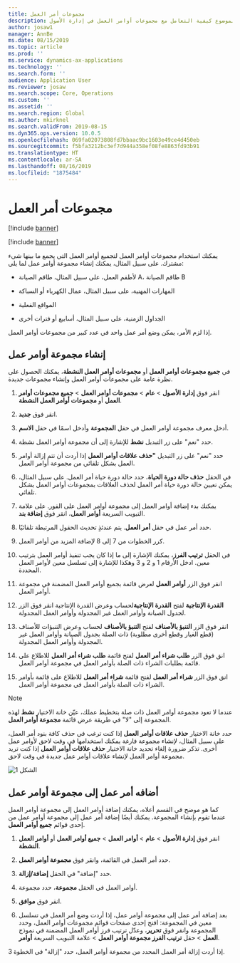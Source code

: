 ```yaml
---
title: مجموعات أمر العمل
description: يصف هذا الموضوع كيفية التعامل مع مجموعات أوامر العمل في إدارة الأصول.
author: josaw1
manager: AnnBe
ms.date: 08/15/2019
ms.topic: article
ms.prod: ''
ms.service: dynamics-ax-applications
ms.technology: ''
ms.search.form: ''
audience: Application User
ms.reviewer: josaw
ms.search.scope: Core, Operations
ms.custom: ''
ms.assetid: ''
ms.search.region: Global
ms.author: mkirknel
ms.search.validFrom: 2019-08-15
ms.dyn365.ops.version: 10.0.5
ms.openlocfilehash: 069fa02073808fd7bbaac9bc1603e49ce4d450eb
ms.sourcegitcommit: f5bfa3212bc3ef7d944a358ef08fe8863fd93b91
ms.translationtype: HT
ms.contentlocale: ar-SA
ms.lasthandoff: 08/16/2019
ms.locfileid: "1875484"
---
```

# <a name="work-order-pools"></a>مجموعات أمر العمل


[!include [banner](../../includes/banner.md)]

[!include [banner](../../includes/preview-banner.md)]


يمكنك استخدام مجموعات أوامر العمل لتجميع أوامر العمل التي يجمع ما بينها شيء مشترك. على سبيل المثال، يمكنك إنشاء مجموعة أوامر عمل لما يلي:

- لأطقم العمل، على سبيل المثال، طاقم الصيانة A، طاقم الصيانة B  

- المهارات المهنية، على سبيل المثال، عمال الكهرباء أو السباكة  

- المواقع الفعلية  

- الجداول الزمنية، على سبيل المثال، أسابيع أو فترات أخرى  


إذا لزم الأمر، يمكن وضع أمر عمل واحد في عدد كبير من مجموعات أوامر العمل.


## <a name="create-work-order-pool"></a>إنشاء مجموعة أوامر عمل

في **جميع مجموعات أوامر العمل** أو **مجموعات أوامر العمل النشطة**، يمكنك الحصول على نظرة عامة على مجموعات أوامر العمل وإنشاء مجموعات جديدة.

1. انقر فوق **إدارة الأصول** > **عام** > **مجموعات أوامر العمل** > **جميع مجموعات أوامر العمل** أو **مجموعات أوامر العمل النشطة**.

2. انقر فوق **جديد**.

3. أدخل معرف مجموعة أوامر العمل في حقل **المجموعة** وأدخل اسمًا في حقل **الاسم**.

4. حدد "نعم" على زر التبديل **نشط** للإشارة إلى أن مجموعة أوامر العمل نشطة.

5. حدد "نعم" على زر التبديل **"حذف علاقات أوامر العمل** إذا أردت أن تتم إزالة أوامر العمل بشكل تلقائي من مجموعة أوامر العمل.

6. في الحقل **حذف حالة دورة الحياة**، حدد حالة دورة حياة أمر العمل. على سبيل المثال، يمكن تعيين حالة دورة حياة أمر العمل لحذف العلاقات بمجموعات أوامر العمل بشكل تلقائي.

7. يمكنك بدء إضافة أوامر العمل إلى مجموعة أوامر العمل على الفور. على علامة التبويب السريعة **أوامر العمل**، انقر فوق **إضافة بند**.

8. حدد أمر عمل في حقل **أمر العمل**. يتم عندئذٍ تحديث الحقول المرتبطة تلقائيًا.

9. كرر الخطوات من 7 إلى 8 لإضافة المزيد من أوامر العمل.

10. في الحقل **ترتيب الفرز**، يمكنك الإشارة إلى ما إذا كان يجب تنفيذ أوامر العمل بترتيب معين. ادخل الأرقام 1 و 2 و 3 وهكذا للإشارة إلى تسلسل معين لأوامر العمل المحددة.

11. انقر فوق الزر **أوامر العمل** لعرض قائمة بجميع أوامر العمل المضمنة في مجموعة أوامر العمل.

12. انقر فوق الزر‏‎ **القدرة الإنتاجية** لفتح **القدرة الإنتاجية**لحساب وعرض القدرة الإنتاجية لجدول الصيانة وأوامر العمل غير المجدولة وأوامر العمل المجدولة.

13. انقر فوق الزر **التنبؤ بالأصناف** لفتح **التنبؤ بالأصناف** لحساب وعرض التنبؤات للأصناف (قطع الغيار وقطع أخرى مطلوبة) ذات الصلة بجدول الصيانة وأوامر العمل غير المجدولة وأوامر العمل المجدولة.

14. انق فوق الزر **طلب شراء أمر العمل** لفتح قائمة **طلب شراء أمر العمل** للاطلاع على قائمة بطلبات الشراء ذات الصلة بأوامر العمل في مجموعة أوامر العمل.

15. انق فوق الزر **شراء أمر العمل** لفتح قائمة **شراء أمر العمل** للاطلاع على قائمة بأوامر الشراء ذات الصلة بأوامر العمل في مجموعة أوامر العمل.

>[!NOTE]
>عندما لا تعود مجموعة أوامر العمل ذات صلة بتخطيط عملك، عيّن خانة الاختيار **نشط** لهذه المجموعة إلى "لا" في طريقة عرض قائمة **مجموعة أوامر العمل**.

حدد خانة الاختيار **حذف علاقات أوامر العمل** إذا كنت ترغب في حذف كافة بنود أمر العمل، على سبيل المثال، لإنشاء مجموعة فارغة يمكنك استخدامها في وقت لاحق لأوامر عمل أخرى. تذكر ضرورة إلغاء تحديد خانة الاختيار **حذف علاقات أوامر العمل** إذا كنت تريد مجموعة أوامر العمل لإنشاء علاقات أوامر عمل جديدة في وقت لاحق.


![الشكل 1](media/22-work-orders.png)


## <a name="add-work-order-to-a-work-order-pool"></a>أضافه أمر عمل إلى مجموعة أوامر عمل

كما هو موضح في القسم أعلاه، يمكنك إضافة أوامر العمل إلى مجموعة أوامر العمل عندما تقوم بإنشاء المجموعة. يمكنك أيضًا إضافة أمر عمل إلى مجموعة أوامر عمل من إحدى قوائم **جميع أوامر العمل**.

1. انقر فوق **إدارة الأصول** > **عام** > **أوامر العمل** > **جميع أوامر العمل** أو **أوامر العمل النشطة**.

2. حدد أمر العمل في القائمة، وانقر فوق **مجموعة أوامر العمل**.

3. حدد "إضافة" في الحقل **إضافة/إزالة**.

4. في الحقل **مجموعة**، حدد مجموعة‏‎ أوامر العمل.

5. انقر فوق **موافق**.

6. بعد إضافة أمر عمل إلى مجموعة أوامر عمل، إذا أردت وضع أمر العمل في تسلسل معين في المجموعة: افتح إحدى صفحات قوائم مجموعات أوامر العمل، وحدد المجموعة وانقر فوق **تحرير**، وعدّل ترتيب فرز أوامر العمل المضمنة في نموذج **مجموعة أوامر العمل** > علامة التبويب السريعة **أوامر‏‎ العمل** > حقل **ترتيب الفرز**.

إذا أردت إزالة أمر العمل المحدد من مجموعة أوامر العمل، حدد "إزالة" في الخطوة 3.

